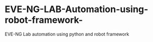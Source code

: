 # EVE-NG-LAB-Automation-using-robot-framework-
EVE-NG Lab  automation using python  and robot framework
